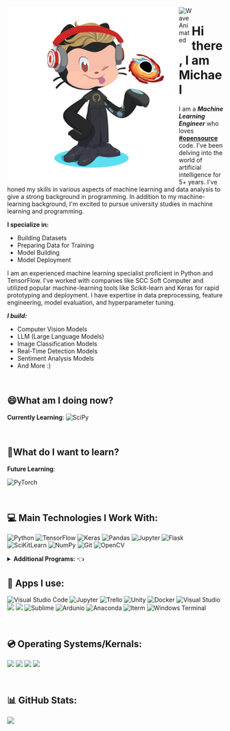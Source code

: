 <img src="octocat-1695831045204.png" align="left" alt="My Octo Cat" width="400px">
<img src="https://raw.githubusercontent.com/MartinHeinz/MartinHeinz/master/wave.gif" align="left" alt="Wave Animated" width="30px">

# Hi there, I am Michael 

I am a ***Machine Learning Engineer*** who loves <a href="https://github.com/search?q=%23opensource"><b>#opensource</b><a/> code. I've been delving into the world of artificial intelligence for 5+ years. I've honed my skills in various aspects of machine learning and data analysis to give a strong background in programming. In addition to my machine-learning background, I'm excited to pursue university studies in machine learning and programming.

**I specialize in:**
- Building Datasets
- Preparing Data for Training
- Model Building
- Model Deployment

I am an experienced machine learning specialist proficient in Python and TensorFlow. I've worked with companies like SCC Soft Computer and utilized popular machine-learning tools like Scikit-learn and Keras for rapid prototyping and deployment. I have expertise in data preprocessing, feature engineering, model evaluation, and hyperparameter tuning. 

***I build:***
- Computer Vision Models
- LLM (Large Language Models)
- Image Classification Models
- Real-Time Detection Models
- Sentiment Analysis Models
- And More :)

&nbsp;
## 😄What am I doing now?

**Currently Learning**:
![SciPy](https://img.shields.io/badge/SciPy-654FF0?style=for-the-badge&logo=SciPy&logoColor=white)


<!-- https://myoctocat.com/build-your-octocat/ -->



&nbsp;
## 🤔What do I want to learn?
**Future Learning**:

![PyTorch](https://img.shields.io/badge/PyTorch-EE4C2C?style=for-the-badge&logo=pytorch&logoColor=white)



&nbsp;
## 💻 Main Technologies I Work With:
![Python](https://img.shields.io/badge/Python-3776AB?style=for-the-badge&logo=python&logoColor=white)
![TensorFlow](https://img.shields.io/badge/TensorFlow-%23FF6F00.svg?style=for-the-badge&logo=TensorFlow&logoColor=white)
![Keras](https://img.shields.io/badge/Keras-FF0000?style=for-the-badge&logo=keras&logoColor=white)
![Pandas](https://img.shields.io/badge/Pandas-2C2D72?style=for-the-badge&logo=pandas&logoColor=white)
![Jupyter](https://img.shields.io/badge/Jupyter-F37626.svg?&style=for-the-badge&logo=Jupyter&logoColor=white)
![Flask](https://img.shields.io/badge/Flask-000000?style=for-the-badge&logo=flask&logoColor=white)
![SciKitLearn](https://img.shields.io/badge/scikit_learn-F7931E?style=for-the-badge&logo=scikit-learn&logoColor=white)
![NumPy](https://img.shields.io/badge/numpy-%23013243.svg?style=for-the-badge&logo=numpy&logoColor=white)
![Git](https://img.shields.io/badge/Git-F05032?style=for-the-badge&logo=git&logoColor=white)
![OpenCV](https://img.shields.io/badge/OpenCV-27338e?style=for-the-badge&logo=OpenCV&logoColor=white)


<details>
  <summary><b>Additional Programs: </b>👈</summary>
  
![JavaScript](https://img.shields.io/badge/JavaScript-323330?style=for-the-badge&logo=javascript&logoColor=F7DF1E)
![JSON](https://img.shields.io/badge/json-5E5C5C?style=for-the-badge&logo=json&logoColor=white)
![Arduino](https://img.shields.io/badge/Arduino_IDE-00979D?style=for-the-badge&logo=arduino&logoColor=white)
![NodeJS](https://img.shields.io/badge/Node.js-339933?style=for-the-badge&logo=nodedotjs&logoColor=white)
![NPM](https://img.shields.io/badge/npm-CB3837?style=for-the-badge&logo=npm&logoColor=white)
![Docker](https://img.shields.io/badge/Docker-2CA5E0?style=for-the-badge&logo=docker&logoColor=white)
![Yarn](https://img.shields.io/badge/Yarn-2C8EBB?style=for-the-badge&logo=yarn&logoColor=white)
![React](https://img.shields.io/badge/React-20232A?style=for-the-badge&logo=react&logoColor=61DAFB)
![.NET](https://img.shields.io/badge/.NET-5C2D91?style=for-the-badge&logo=.net&logoColor=white)
![C++](https://img.shields.io/badge/C%2B%2B-00599C?style=for-the-badge&logo=c%2B%2B&logoColor=white)
![HTML](https://img.shields.io/badge/HTML5-E34F26?style=for-the-badge&logo=html5&logoColor=white)
![SwiftUI](https://img.shields.io/badge/Swift-FA7343?style=for-the-badge&logo=swift&logoColor=white)
![Unity](https://img.shields.io/badge/Unity-100000?style=for-the-badge&logo=unity&logoColor=white)
![PowerShell](https://img.shields.io/badge/PowerShell-5391FE?style=for-the-badge&logo=PowerShell&logoColor=white)
![C#](https://img.shields.io/badge/C%23-239120?style=for-the-badge&logo=c-sharp&logoColor=white)
![ThreeJS](https://img.shields.io/badge/ThreeJs-black?style=for-the-badge&logo=three.js&logoColor=white)
 
</details>
  
## 📱 Apps I use:

![Visual Studio Code](https://img.shields.io/badge/Visual_Studio_Code-0078D4?style=for-the-badge&logo=visual%20studio%20code&logoColor=white)
![Jupyter](https://img.shields.io/badge/Jupyter-F37626.svg?&style=for-the-badge&logo=Jupyter&logoColor=white)
![Trello](https://img.shields.io/badge/Trello-0052CC?style=for-the-badge&logo=trello&logoColor=white)
![Unity](https://img.shields.io/badge/Unity-100000?style=for-the-badge&logo=unity&logoColor=white)
![Docker](https://img.shields.io/badge/Docker-2CA5E0?style=for-the-badge&logo=docker&logoColor=white)
![Visual Studio](https://img.shields.io/badge/Visual_Studio-5C2D91?style=for-the-badge&logo=visual%20studio&logoColor=white)
![](https://img.shields.io/badge/Xcode-007ACC?style=flat-square&logo=Xcode&logoColor=white)
 ![](![Repl.it](https://img.shields.io/badge/Repl.it-%230D101E.svg?style=for-the-badge&logo=replit&logoColor=white))
![Sublime](https://img.shields.io/badge/sublime_text-%23575757.svg?&style=for-the-badge&logo=sublime-text&logoColor=important)
![Ardunio](https://img.shields.io/badge/Arduino_IDE-00979D?style=for-the-badge&logo=arduino&logoColor=white)
 ![Anaconda](https://img.shields.io/badge/Anaconda-%2344A833.svg?style=for-the-badge&logo=anaconda&logoColor=white)
 ![Iterm](https://img.shields.io/badge/iTerm2-000000?style=for-the-badge&logo=iterm2&logoColor=white)
 ![Windows Terminal](https://img.shields.io/badge/windows%20terminal-4D4D4D?style=for-the-badge&logo=windows%20terminal&logoColor=white)
 <!--
 <details>
  <summary>See More</summary>
  
  <img src="https://1000logos.net/wp-content/uploads/2021/05/VMware-logo.png" width="300px"></img>
  <img src="https://www.oracle.com/ocom/groups/public/@otn/documents/digitalasset/176619.png" width="300px"></img>
 
  
  
</details>
  -->
  
  
  
  
&nbsp;
## 💿 Operating Systems/Kernals:

![](https://img.shields.io/badge/iOS-000000?style=for-the-badge&logo=ios&logoColor=white)
![](https://img.shields.io/badge/Windows-0078D6?style=for-the-badge&logo=windows&logoColor=white)
![](https://img.shields.io/badge/Ubuntu-E95420?style=for-the-badge&logo=ubuntu&logoColor=white)
![](https://img.shields.io/badge/Kali_Linux-557C94?style=for-the-badge&logo=kali-linux&logoColor=white)

&nbsp;
## 📊 GitHub Stats:

<a href="#"><img src="https://github-readme-stats.vercel.app/api/top-langs/?username=Michael-RDev&show_icons=true&count_private=true&theme=dark" width="500"></a>
